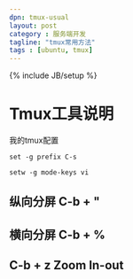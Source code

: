 ```yaml
---
dpn: tmux-usual
layout: post
category : 服务端开发
tagline: "tmux常用方法"
tags : [ubuntu, tmux]
---
```

{% include JB/setup %}

# Tmux工具说明

我的tmux配置

	set -g prefix C-s 
	
	setw -g mode-keys vi

## 纵向分屏 C-b + " 

## 横向分屏 C-b + %

## C-b + z Zoom In-out